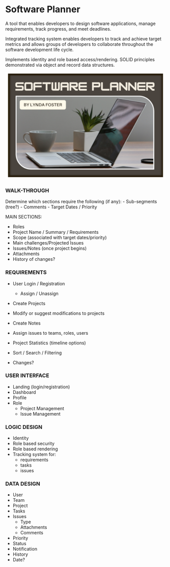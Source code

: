 # Software Planner
A tool that enables developers to design software applications, manage requirements, track progress, and meet deadlines. 

Integrated tracking system enables developers to track and achieve target metrics and allows groups of developers to collaborate throughout the software development life cycle.

Implements identity and role based access/rendering. SOLID principles demonstrated via object and record data structures. 

![My App](./app.png)

### WALK-THROUGH

Determine which sections require the following (if any):
	- Sub-segments (tree?)
	- Comments
	- Target Dates / Priority

MAIN SECTIONS:

- Roles
- Project Name / Summary / Requirements
- Scope (associated with target dates/priority)
- Main challenges/Projected Issues
- Issues/Notes (once project begins)
- Attachments
- History of changes?

### REQUIREMENTS

- User Login / Registration
	- Assign / Unassign
- Create Projects
- Modify or suggest modifications to projects
- Create Notes
- Assign issues to teams, roles, users
- Project Statistics (timeline options)
- Sort / Search / Filtering

- Changes?


### USER INTERFACE

- Landing (login/registration)
- Dashboard
- Profile
- Role
	- Project Management
	- Issue Management


### LOGIC DESIGN

- Identity
- Role based security
- Role based rendering
- Tracking system for:
	- requirements
	- tasks
	- issues

### DATA DESIGN

- User
- Team
- Project
- Tasks
- Issues
	- Type
	- Attachments
	- Comments
- Priority
- Status
- Notification
- History
- Date?
